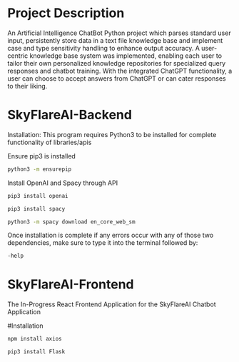 # Project Description
An Artificial Intelligence ChatBot Python project which parses standard user input, persistently store data in a text file knowledge base and implement case and type sensitivity handling to enhance output accuracy. A user-centric knowledge base system was implemented, enabling each user to tailor their own personalized knowledge repositories for specialized query responses and chatbot training. With the integrated ChatGPT functionality, a user can choose to accept answers from ChatGPT or can cater responses to their liking.

# SkyFlareAI-Backend
Installation:
This program requires Python3 to be installed for complete functionality of libraries/apis

Ensure pip3 is installed
```bash
python3 -m ensurepip
```
Install OpenAI and Spacy through API
```bash
pip3 install openai
```
```bash
pip3 install spacy
```
```bash
python3 -m spacy download en_core_web_sm
```
Once installation is complete if any errors occur with any of those two dependencies, make sure to type it into the terminal followed by:

```bash
-help
```

# SkyFlareAI-Frontend
The In-Progress React Frontend Application for the SkyFlareAI Chatbot Application

#Installation
```bash
npm install axios
```
```bash
pip3 install Flask
```

